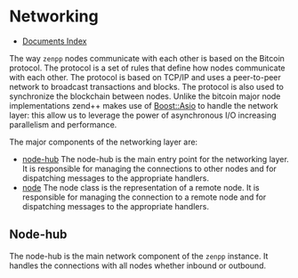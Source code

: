 # Networking 
- [Documents Index](README.md)

[Boost::Asio]: https://www.boost.org/doc/libs/1_81_0/doc/html/boost_asio.html
[node-hub]: ../src/app/network/node_hub.hpp
[node]: ../src/app/network/node.hpp

The way `zenpp` nodes communicate with each other is based on the Bitcoin protocol. 
The protocol is a set of rules that define how nodes communicate with each other. 
The protocol is based on TCP/IP and uses a peer-to-peer network to broadcast transactions and blocks.
The protocol is also used to synchronize the blockchain between nodes. Unlike the bitcoin major node implementations
zend++ makes use of [Boost::Asio] to handle the network layer: this allow us to leverage the power of asynchronous I/O increasing
parallelism and performance.

The major components of the networking layer are:
- [node-hub] The node-hub is the main entry point for the networking layer. It is responsible for managing the connections to other nodes and for dispatching messages to the appropriate handlers.
- [node] The node class is the representation of a remote node. It is responsible for managing the connection to a remote node and for dispatching messages to the appropriate handlers.

## Node-hub
The node-hub is the main network component of the `zenpp` instance. It handles the connections with all nodes whether inbound or outbound.
